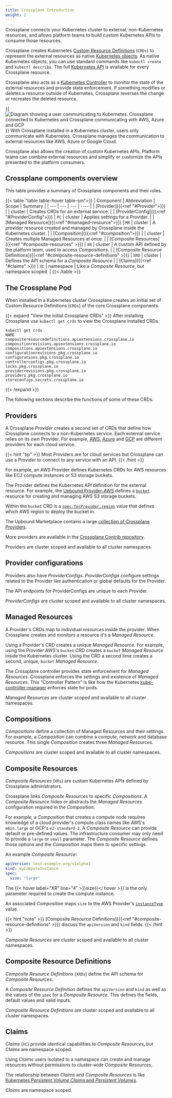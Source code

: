 ```yaml
---
title: Crossplane Introduction
weight: 2
---
```


Crossplane connects your Kubernetes cluster to external,
non-Kubernetes resources, and allows platform teams to build custom Kubernetes
APIs to consume those resources.

Crossplane creates Kubernetes
[Custom Resource Definitions](https://kubernetes.io/docs/tasks/extend-kubernetes/custom-resources/custom-resource-definitions/)
(`CRDs`) to represent the external resources as native 
[Kubernetes objects](https://kubernetes.io/docs/concepts/overview/working-with-objects/kubernetes-objects/). 
As native Kubernetes objects, you can use standard commands like `kubectl create`
and `kubectl describe`. The full 
[Kubernetes API](https://kubernetes.io/docs/reference/using-api/) is available
for every Crossplane resource. 

Crossplane also acts as a
[Kubernetes Controller](https://kubernetes.io/docs/concepts/architecture/controller/)
to monitor the state of the external resources and provide state enforcement. If
something modifies or deletes a resource outside of Kubernetes, Crossplane reverses
the change or recreates the deleted resource.

{{<img src="/media/crossplane-intro-diagram.png" alt="Diagram showing a user communicating to Kubernetes. Crossplane connected to Kubernetes and Crossplane communicating with AWS, Azure and GCP" >}}
With Crossplane installed in a Kubernetes cluster, users only communicate with
Kubernetes. Crossplane manages the communication to external resources like AWS,
Azure or Google Cloud.

Crossplane also allows the creation of custom Kubernetes APIs. Platform teams can
combine external resources and simplify or customize the APIs presented to the
platform consumers.

## Crossplane components overview
This table provides a summary of Crossplane components and their roles. 

{{< table "table table-hover table-sm">}}
| Component | Abbreviation | Scope | Summary |
| --- | --- | --- | ---- | 
| [Provider]({{<ref "#Provider">}}) | | cluster | Creates CRDs for an external service. |
| [ProviderConfig]({{<ref "#ProviderConfig">}}) | `PC` | cluster | Applies settings for a Provider. |
| [Managed Resource]({{<ref "#managed-resource">}}) | `MR` | cluster | A provider resource created and managed by Crossplane inside the Kubernetes cluster. | 
| [Composition]({{<ref "#composition">}}) |  | cluster | Creates multiple Managed Resources at once. |
| [Composite Resources]({{<ref "#composite-resources" >}}) | `XR` | cluster | A custom API defined by the platform team, used to access _Compositions_. |
| [Composite Resource Definitions]({{<ref "#composite-resource-definitions" >}}) | `XRD` | cluster | Defines the API schema for a _Composite Resource_ |
| [Claims]({{<ref "#claims" >}}) | `XC` | namespace | Like a _Composite Resource_, but namespace scoped. | 
{{< /table >}}

## The Crossplane Pod
When installed in a Kubernetes cluster Crossplane creates an initial set of
Custom Resource Definitions (`CRDs`) of the core Crossplane components. 

{{< expand "View the initial Crossplane CRDs" >}}
After installing Crossplane use `kubectl get crds` to view the Crossplane
installed CRDs.

```shell
kubectl get crds
NAME                                                     
compositeresourcedefinitions.apiextensions.crossplane.io 
compositionrevisions.apiextensions.crossplane.io         
compositions.apiextensions.crossplane.io                 
configurationrevisions.pkg.crossplane.io                 
configurations.pkg.crossplane.io                         
controllerconfigs.pkg.crossplane.io                      
locks.pkg.crossplane.io                                  
providerrevisions.pkg.crossplane.io                      
providers.pkg.crossplane.io                              
storeconfigs.secrets.crossplane.io                       
```
{{< /expand >}}

The following sections describe the functions of some of these CRDs.

## Providers
A Crossplane _Provider_ creates a second set of CRDs that define how Crossplane
connects to a non-Kubernetes service. Each external service relies on its own
Provider. For example, 
[AWS](https://marketplace.upbound.io/providers/upbound/provider-aws), 
[Azure](https://marketplace.upbound.io/providers/upbound/provider-azure) 
and [GCP](https://marketplace.upbound.io/providers/upbound/provider-gcp)
are different providers for each cloud service.

{{< hint "tip" >}}
Most Providers are for cloud services but Crossplane can use a Provider to
connect to any service with an API.
{{< /hint >}}

For example, an AWS Provider defines Kubernetes CRDs for AWS resources like EC2
compute instances or S3 storage buckets.

The Provider defines the Kubernetes API definition for the external resource.
For example, the 
[Upbound Provider-AWS](https://marketplace.upbound.io/providers/upbound/provider-aws/)
defines a 
[`bucket`](https://marketplace.upbound.io/providers/upbound/provider-aws/v0.25.0/resources/s3.aws.upbound.io/Bucket/v1beta1) 
resource for creating and managing AWS S3 storage buckets. 

Within the `bucket` CRD is a
[`spec.forProvider.region`](https://marketplace.upbound.io/providers/upbound/provider-aws/v0.25.0/resources/s3.aws.upbound.io/Bucket/v1beta1#doc:spec-forProvider-region)
value that defines which AWS region to deploy the bucket in.

The Upbound Marketplace contains a large 
[collection of Crossplane Providers](https://marketplace.upbound.io/providers).

More providers are available in the [Crossplane Contrib repository](https://github.com/crossplane-contrib/).

Providers are cluster scoped and available to all cluster namespaces.

## Provider configurations
Providers also have _ProviderConfigs_. _ProviderConfigs_ configure settings
related to the Provider like authentication or global defaults for the
Provider.

The API endpoints for ProviderConfigs are unique to each Provider.

_ProviderConfigs_ are cluster scoped and available to all cluster namespaces.

## Managed Resources
A Provider's CRDs map to individual _resources_ inside the provider. When
Crossplane creates and monitors a resource it's a _Managed Resource_.

Using a Provider's CRD creates a unique _Managed Resource_. For example,
using the Provider AWS's `bucket` CRD creates a `bucket` _Managed Resource_
inside the Kubernetes cluster. Using the CRD a second time creates a second,
unique, `bucket` _Managed Resource_.

The Crossplane controller provides state enforcement for _Managed Resources_.
Crossplane enforces the settings and existence of _Managed Resources_. This
"Controller Pattern" is like how the Kubernetes 
[kube-controller-manager](https://kubernetes.io/docs/reference/command-line-tools-reference/kube-controller-manager/)
enforces state for pods.

_Managed Resources_ are cluster scoped and available to all cluster namespaces.

## Compositions

_Compositions_ define a collection of Managed Resources and their settings. For
example, a _Composition_ can combine a compute, network and database resource.
This single _Composition_ creates three _Managed Resources_.

_Compositions_ are cluster scoped and available to all cluster namespaces.


## Composite Resources

_Composite Resources_ (`XRs`) are custom Kubernetes APIs defined by Crossplane 
administrators.

Crossplane links _Composite Resources_ to specific _Compositions_. 
A _Composite Resource_ hides or abstracts the _Managed Resources_ configuration 
required in the _Composition_.

For example, a _Composition_ that creates a compute node requires knowledge of a
cloud provider's compute class names like AWS's `m6in.large` or GCP's `e2-standard-2`. A
_Composite Resource_ can provide default or pre-defined values. The
infrastructure consumer may only need to provide a `large` or `small` parameter.
The _Composite Resource_ defines those options and the _Composition_ maps them
to specific settings.

An example _Composite Resource_:
```yaml {label="XR"}
apiVersion: test.example.org/v1alpha1
kind: myComputeInstance
spec:
  size: "large"
```

The {{< hover label="XR" line="4" >}}size{{</ hover >}} is the only parameter
required to create the compute instance. 

An associated _Composition_ maps `size` to the AWS Provider's
[`instanceType`](https://marketplace.upbound.io/providers/upbound/provider-aws/v0.25.0/resources/ec2.aws.upbound.io/Instance/v1beta1#doc:spec-forProvider-instanceType)
value.


{{< hint "note" >}}
[Composite Resource Definitions]({{<ref "#composite-resource-definitions" >}})
discuss the `apiVersion` and `kind` fields.
{{< /hint >}}

_Composite Resources_ are cluster scoped and available to all cluster namespaces.

## Composite Resource Definitions

_Composite Resource Definitions_ (`XRDs`) define the API schema for 
_Composite Resources_.

A _Composite Resource Definition_ defines the `apiVersion` and `kind` as well as
the values of the `spec` for a _Composite Resource_. This defines the fields,
default values and valid inputs.

_Composite Resource Definitions_ are cluster scoped and available to all cluster
namespaces.

## Claims

_Claims_ (`XC`) provide identical capabilities to _Composite Resources_, but
_Claims_ are namespace scoped. 

Using _Claims_ users isolated to a namespace can create and manage resources
without permissions to cluster-wide _Composite Resources_.

The relationship between _Claims_ and _Composite Resources_ is like 
[Kubernetes _Persistent Volume Claims_ and _Persistent Volumes_](https://kubernetes.io/docs/concepts/storage/persistent-volumes/). 

_Claims_ are namespace scoped.